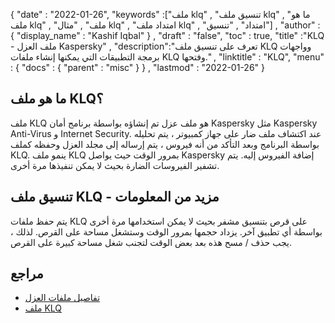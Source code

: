 {
  "date" : "2022-01-26",
  "keywords" :["ملف klq" , "تنسيق ملف klq" , "ما هو ملف klq" , "ملف" , "مثال klq" , "امتداد ملف klq" , "امتداد" , "تنسيق"] ,
  "author" : {
    "display_name" : "Kashif Iqbal"
} ,
  "draft" : "false",
  "toc" : true,
  "title" :"KLQ - ملف العزل Kaspersky" ,
  "description":"تعرف على تنسيق ملف KLQ وواجهات برمجة التطبيقات التي يمكنها إنشاء ملفات KLQ وفتحها." ,
  "linktitle" : "KLQ",
  "menu" : {
    "docs" : {
      "parent" : "misc"
}
} ,
  "lastmod" : "2022-01-26"
}

## ما هو ملف KLQ؟

ملف KLQ هو ملف عزل تم إنشاؤه بواسطة برنامج أمان Kaspersky مثل Kaspersky Anti-Virus و Internet Security. عند اكتشاف ملف ضار على جهاز كمبيوتر ، يتم تحليله بواسطة البرنامج وبعد التأكد من أنه فيروس ، يتم إرساله إلى مجلد العزل وحفظه كملف KLQ. ينمو ملف KLQ بمرور الوقت حيث يواصل Kaspersky إضافة الفيروس إليه. يتم تشفير الفيروسات الضارة بحيث لا يمكن تنفيذها مرة أخرى.

## تنسيق ملف KLQ - مزيد من المعلومات

يتم حفظ ملفات KLQ على قرص بتنسيق مشفر بحيث لا يمكن استخدامها مرة أخرى بواسطة أي تطبيق آخر. يزداد حجمها بمرور الوقت وستشغل مساحة على القرص. لذلك ، يجب حذف / مسح هذه بعد بعض الوقت لتجنب شغل مساحة كبيرة على القرص.

## مراجع

* [تفاصيل ملفات العزل](https://community.kaspersky.com/kaspersky-total-security-14/details-of-quarantine-files-merged-8534)
* [ملف KLQ](https://community.kaspersky.com/search؟q=klq٪20file)

